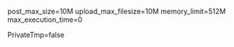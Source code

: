 post_max_size=10M
upload_max_filesize=10M
memory_limit=512M
max_execution_time=0


<!-- /lib/systemd/system/mariadb.service -->
PrivateTmp=false